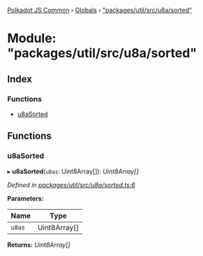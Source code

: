 [Polkadot JS Common](../README.md) › [Globals](../globals.md) › ["packages/util/src/u8a/sorted"](_packages_util_src_u8a_sorted_.md)

# Module: "packages/util/src/u8a/sorted"

## Index

### Functions

* [u8aSorted](_packages_util_src_u8a_sorted_.md#u8asorted)

## Functions

###  u8aSorted

▸ **u8aSorted**(`u8as`: Uint8Array[]): *Uint8Array[]*

*Defined in [packages/util/src/u8a/sorted.ts:6](https://github.com/polkadot-js/common/blob/5c886b0f/packages/util/src/u8a/sorted.ts#L6)*

**Parameters:**

Name | Type |
------ | ------ |
`u8as` | Uint8Array[] |

**Returns:** *Uint8Array[]*
